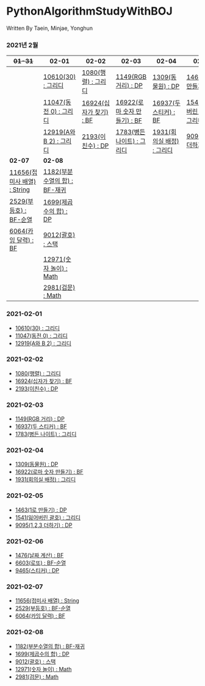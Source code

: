# PythonAlgorithmStudyWithBOJ

 Written By Taein, Minjae, Yonghun

### 2021년 2월
~~01-31~~|**02-01**|**02-02**|**02-03**|**02-04**|**02-05**|**02-06**
|------|------|------|------|------|------|------
||[10610(30) : 그리디](https://www.acmicpc.net/problem/10610)|[1080(행렬) : 그리디](https://www.acmicpc.net/problem/1080)|[1149(RGB 거리) : DP](https://www.acmicpc.net/problem/1149)|[1309(동물원) : DP](https://www.acmicpc.net/problem/1309)|[1463(1로 만들기) : DP](https://www.acmicpc.net/problem/1463)|[1476(날짜 계산) : BF](https://www.acmicpc.net/problem/1476)
||[11047(동전 0) : 그리디](https://www.acmicpc.net/problem/11047)|[16924(십자가 찾기) : BF](https://www.acmicpc.net/problem/16924)|[16922(로마 숫자 만들기) : BF](https://www.acmicpc.net/problem/16922)|[16937(두 스티커) : BF](https://www.acmicpc.net/problem/16937)|[1541(잃어버린 괄호) : 그리디](https://www.acmicpc.net/problem/1541)|[6603(로또) : BF-순열](https://www.acmicpc.net/problem/6603)
||[12919(A와 B 2) : 그리디](https://www.acmicpc.net/problem/12919)|[2193(이친수) : DP](https://www.acmicpc.net/problem/2193)|[1783(병든 나이트) : 그리디](https://www.acmicpc.net/problem/1783)|[1931(회의실 배정) : 그리디](https://www.acmicpc.net/problem/1931)|[9095(1,2,3 더하기) : DP](https://www.acmicpc.net/problem/9095)|[9465(스티커) : DP](https://www.acmicpc.net/problem/9465)
**02-07**|**02-08**|
[11656(접미사 배열) : String](https://www.acmicpc.net/problem/11656)|[1182(부분수열의 합) : BF-재귀](https://www.acmicpc.net/problem/1182)
[2529(부등호) : BF-순열](https://www.acmicpc.net/problem/2529)|[1699(제곱수의 합) : DP](https://www.acmicpc.net/problem/1699)
[6064(카잉 달력) : BF](https://www.acmicpc.net/problem/6064)|[9012(괄호) : 스택](https://www.acmicpc.net/problem/9012)
||[12971(숫자 놀이) : Math](https://www.acmicpc.net/problem/12971)
||[2981(검문) : Math](https://www.acmicpc.net/problem/2981)

### 2021-02-01
- [10610(30) : 그리디](https://www.acmicpc.net/problem/10610) 
- [11047(동전 0) : 그리디](https://www.acmicpc.net/problem/11047) 
- [12919(A와 B 2) : 그리디](https://www.acmicpc.net/problem/12919)

### 2021-02-02
- [1080(행렬) : 그리디](https://www.acmicpc.net/problem/1080)
- [16924(십자가 찾기) : BF](https://www.acmicpc.net/problem/16924)
- [2193(이친수) : DP](https://www.acmicpc.net/problem/2193)
 
### 2021-02-03
- [1149(RGB 거리) : DP](https://www.acmicpc.net/problem/1149)
- [16937(두 스티커) : BF](https://www.acmicpc.net/problem/16937)
- [1783(병든 나이트) : 그리디](https://www.acmicpc.net/problem/1783)

### 2021-02-04
- [1309(동물원) : DP](https://www.acmicpc.net/problem/1309)
- [16922(로마 숫자 만들기) : BF](https://www.acmicpc.net/problem/16922)
- [1931(회의실 배정) : 그리디](https://www.acmicpc.net/problem/1931)
 
### 2021-02-05
- [1463(1로 만들기) : DP](https://www.acmicpc.net/problem/1463)
- [1541(잃어버린 괄호) : 그리디](https://www.acmicpc.net/problem/1541)
- [9095(1,2,3 더하기) : DP](https://www.acmicpc.net/problem/9095)

### 2021-02-06
- [1476(날짜 계산) : BF](https://www.acmicpc.net/problem/1476)
- [6603(로또) : BF-순열](https://www.acmicpc.net/problem/6603)
- [9465(스티커) : DP](https://www.acmicpc.net/problem/9465)

### 2021-02-07
- [11656(접미사 배열) : String](https://www.acmicpc.net/problem/11656)
- [2529(부등호) : BF-순열](https://www.acmicpc.net/problem/2529)
- [6064(카잉 달력) : BF](https://www.acmicpc.net/problem/6064)

### 2021-02-08
- [1182(부분수열의 합) : BF-재귀](https://www.acmicpc.net/problem/1182)
- [1699(제곱수의 합) : DP](https://www.acmicpc.net/problem/1699)
- [9012(괄호) : 스택](https://www.acmicpc.net/problem/9012)
- [12971(숫자 놀이) : Math](https://www.acmicpc.net/problem/12971)
- [2981(검문) : Math](https://www.acmicpc.net/problem/2981)
